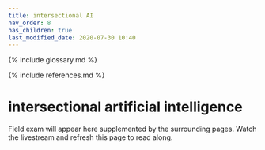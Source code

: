 ```yaml
---
title: intersectional AI
nav_order: 8
has_children: true
last_modified_date: 2020-07-30 10:40
---
```


{% include glossary.md %}

{% include references.md %}

# intersectional artificial intelligence

Field exam will appear here supplemented by the surrounding pages. Watch the livestream and refresh this page to read along.

<iframe width="266" height="150" src="" frameborder="0" allow="accelerometer; autoplay; encrypted-media; gyroscope; picture-in-picture" allowfullscreen></iframe>